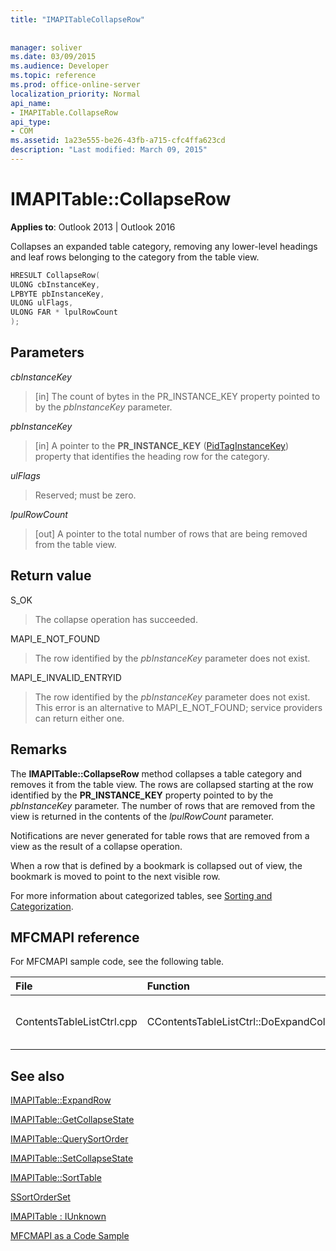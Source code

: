 ```yaml
---
title: "IMAPITableCollapseRow"
 
 
manager: soliver
ms.date: 03/09/2015
ms.audience: Developer
ms.topic: reference
ms.prod: office-online-server
localization_priority: Normal
api_name:
- IMAPITable.CollapseRow
api_type:
- COM
ms.assetid: 1a23e555-be26-43fb-a715-cfc4ffa623cd
description: "Last modified: March 09, 2015"
---
```


# IMAPITable::CollapseRow

  
  
**Applies to**: Outlook 2013 | Outlook 2016 
  
Collapses an expanded table category, removing any lower-level headings and leaf rows belonging to the category from the table view.
  
```cpp
HRESULT CollapseRow(
ULONG cbInstanceKey,
LPBYTE pbInstanceKey,
ULONG ulFlags,
ULONG FAR * lpulRowCount
);
```

## Parameters

 _cbInstanceKey_
  
> [in] The count of bytes in the PR_INSTANCE_KEY property pointed to by the  _pbInstanceKey_ parameter. 
    
 _pbInstanceKey_
  
> [in] A pointer to the **PR_INSTANCE_KEY** ([PidTagInstanceKey](pidtaginstancekey-canonical-property.md)) property that identifies the heading row for the category. 
    
 _ulFlags_
  
> Reserved; must be zero.
    
 _lpulRowCount_
  
> [out] A pointer to the total number of rows that are being removed from the table view.
    
## Return value

S_OK 
  
> The collapse operation has succeeded.
    
MAPI_E_NOT_FOUND 
  
> The row identified by the  _pbInstanceKey_ parameter does not exist. 
    
MAPI_E_INVALID_ENTRYID 
  
> The row identified by the  _pbInstanceKey_ parameter does not exist. This error is an alternative to MAPI_E_NOT_FOUND; service providers can return either one. 
    
## Remarks

The **IMAPITable::CollapseRow** method collapses a table category and removes it from the table view. The rows are collapsed starting at the row identified by the **PR_INSTANCE_KEY** property pointed to by the  _pbInstanceKey_ parameter. The number of rows that are removed from the view is returned in the contents of the  _lpulRowCount_ parameter. 
  
Notifications are never generated for table rows that are removed from a view as the result of a collapse operation. 
  
When a row that is defined by a bookmark is collapsed out of view, the bookmark is moved to point to the next visible row. 
  
For more information about categorized tables, see [Sorting and Categorization](sorting-and-categorization.md).
  
## MFCMAPI reference

For MFCMAPI sample code, see the following table.
  
|**File**|**Function**|**Comment**|
|:-----|:-----|:-----|
|ContentsTableListCtrl.cpp  <br/> |CContentsTableListCtrl::DoExpandCollapse  <br/> |MFCMAPI uses the **IMAPITable::CollapseRow** method to collapse a table category.  <br/> |
   
## See also



[IMAPITable::ExpandRow](imapitable-expandrow.md)
  
[IMAPITable::GetCollapseState](imapitable-getcollapsestate.md)
  
[IMAPITable::QuerySortOrder](imapitable-querysortorder.md)
  
[IMAPITable::SetCollapseState](imapitable-setcollapsestate.md)
  
[IMAPITable::SortTable](imapitable-sorttable.md)
  
[SSortOrderSet](ssortorderset.md)
  
[IMAPITable : IUnknown](imapitableiunknown.md)


[MFCMAPI as a Code Sample](mfcmapi-as-a-code-sample.md)

